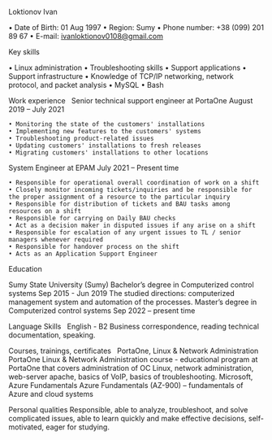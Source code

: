 Loktionov Ivan

•	Date of Birth: 01 Aug 1997
•	Region: Sumy
•	Phone number: +38 (099) 201 89 67
•	E-mail: ivanloktionov0108@gmail.com

Key skills
 
•	Linux administration
•    Troubleshooting skills 
•    Support applications 
•    Support infrastructure 
•	Knowledge of TCP/IP networking, network protocol, and packet analysis
•	MySQL
•	Bash

Work experience
  
Senior technical support engineer at PortaOne
August 2019 – July 2021

    • Monitoring the state of the customers' installations
    • Implementing new features to the customers' systems
    • Troubleshooting product-related issues
    • Updating customers' installations to fresh releases
    • Migrating customers' installations to other locations

System Engineer at EPAM
       July 2021 – Present time 

    • Responsible for operational overall coordination of work on a shift
    • Closely monitor incoming tickets/inquiries and be responsible for the proper assignment of a resource to the particular inquiry
    • Responsible for distribution of tickets and BAU tasks among resources on a shift
    • Responsible for carrying on Daily BAU checks
    • Act as a decision maker in disputed issues if any arise on a shift
    • Responsible for escalation of any urgent issues to TL / senior managers whenever required
    • Responsible for handover process on the shift
    • Acts as an Application Support Engineer

Education

 Sumy State University (Sumy)
 Bachelor’s degree in Computerized control systems
  Sep 2015 - Jun 2019
 The studied directions: computerized management system and automation of the processes.
 Master’s degree in Computerized control systems
  Sep 2022 – present time

Language Skills  
 English - B2
 Business correspondence, reading technical documentation, speaking.

Courses, trainings, certificates  
 PortaOne, Linux & Network Administration
 PortaOne Linux & Network Administration course - educational program at PortaOne that covers administration of OC Linux, network administration, web-server apache, basics of VoIP, basics of troubleshooting.
 Microsoft, Azure Fundamentals
 Azure Fundamentals (AZ-900) – fundamentals of Azure and cloud systems  

Personal qualities
 Responsible, able to analyze, troubleshoot, and solve complicated issues, able to learn quickly and make effective decisions, self-motivated, eager for studying.
